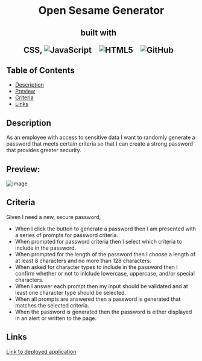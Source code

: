 <h1 align ="center"> Open Sesame Generator </h1>

<h2 align="center">built with  &nbsp;&nbsp;

  
  CSS,  ![JavaScript](https://img.shields.io/badge/javascript-%23323330.svg?style=for-the-badge&logo=javascript&logoColor=%23F7DF1E) &nbsp;&nbsp;
![HTML5](https://img.shields.io/badge/html5-%23E34F26.svg?style=for-the-badge&logo=html5&logoColor=white) &nbsp;&nbsp;
![GitHub](https://img.shields.io/badge/github-%23121011.svg?style=for-the-badge&logo=github&logoColor=white) &nbsp;&nbsp;
</h2>

  ## Table of Contents

  * [Description](#description)
  * [Preview](#preview)
  * [Criteria](#criteria)
  * [Links](#links)
  

 ## Description
  
As an employee with access to sensitive data I want to randomly generate a password that meets certain criteria so that I can create a strong password that provides greater security.

## Preview:
![image](https://user-images.githubusercontent.com/86173119/133248362-796d4ce3-cfd7-483b-bc61-09d465c25ccc.png)


## Criteria

Given I need a new, secure password,

- When I click the button to generate a password then I am presented with a series of prompts for password criteria.
- When prompted for password criteria then I select which criteria to include in the password.
- When prompted for the length of the password then I choose a length of at least 8 characters and no more than 128 characters.
- When asked for character types to include in the password then I confirm whether or not to inlclude lowercase, uppercase, and/or special characters.
- When I answer each prompt then my input should be validated and at least one character type should be selected.
- When all prompts are answered then a password is generated that matches the selected criteria.
- When the password is generated then the password is either displayed in an alert or written to the page.

## Links
[Link to deployed application](https://izztnkr.github.io/Open-Sesame-Generator/)
